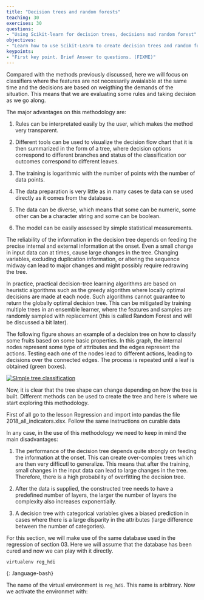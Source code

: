 ```yaml
---
title: "Decision trees and random forests"
teaching: 30
exercises: 30
questions:
- "Using Scikit-learn for decision trees, decisions nad random forest"
objectives:
- "Learn how to use Scikit-Learn to create decision trees and random forest for inductive inference"
keypoints:
- "First key point. Brief Answer to questions. (FIXME)"
---
```


Compared with the methods previously discussed, here we will focus on classifiers where the features are not necessarily avaialable at the same time and the decisions are based on weigthing the demands of the situation. This means that we are evaluating some rules and taking decision as we go along. 

The major advantages on this methodology are:

1) Rules can be interpretated easily by the user, which makes the method very transparent. 

2) Different tools can be used to visualize the decision flow chart that it is then summarized in the form of a tree, where decision options correspond to different branches and status of the classification oor outcomes correspond to different leaves. 

3) The training is logarithmic with the number of points with the number of data points.

4) The data preparation is very little as in many cases te data can se used directly as it comes from the database.

5) The data can be diverse, which means that some can be numeric, some other can be a character string and some can be boolean.

6) The model can be easily assessed by simple statistical measurements.


The reliability of the information in the decision tree depends on feeding the precise internal and external information at the onset. Even a small change in input data can at times, cause large changes in the tree. Changing variables, excluding duplication information, or altering the sequence midway can lead to major changes and might possibly require redrawing the tree.

In practice, practical decision-tree learning algorithms are based on heuristic algorithms such as the greedy algorithm where locally optimal decisions are made at each node. Such algorithms cannot guarantee to return the globally optimal decision tree. This can be mitigated by training multiple trees in an ensemble learner, where the features and samples are randomly sampled with replacement (this is called Random Forest and will be discussed a bit later).

The following figure shows an example of a decision tree on how to classify some fruits based on some basic properties. In this graph, the internal nodes represent some type of attributes and  the edges represent the actions. Testing each one of the nodes lead to different actions, leading to decisions over the connected edges. The process is repeated until a leaf is obtained (green boxes).


<a href="{{ page.root }}/fig/03.Figure1.SImpleTreeExample.001.jpeg">
  <img src="{{ page.root }}/fig/03.Figure1.SImpleTreeExample.001.jpeg" alt="SImple tree classification" />
</a>


Now, it is clear that the tree shape can change depending on how the tree is built. Different methods can be used to create the tree and here is where we start exploring this methodology.

First of all go to the lesson Regression and import into pandas the file 2018_all_indicators.xlsx. Follow the same instructions on curable data

In any case, in the use of this methodology we need to keep in mind the main disadvantages:

1)  The performance of the decision tree depends quite strongly on feeding the information at the onset. This can create over-complex trees which are then very difficutl to generalize. This means that after the training, small changes in the input data can lead to large changes in the tree. Therefore, there is a high probability of overfitting the decision tree.

2)  After the data is supplied, the constructed tree needs to have a predefined number of layers, the larger the number of layers the complexity also increases exponentially.

3) A decision tree with categorical variables gives a biased prediction in cases where there is a large disparity in the attributes (large difference between the number of categories).

For this section, we will make use of the same database used in the regression of section 03. Here we will assume that the database has been cured and now we can play with it directly.

~~~
virtualenv reg_hdi
~~~
{: .language-bash}

The name of the virtual environment is ```reg_hdi```. This name is arbitrary.
Now we activate the environmet with:

